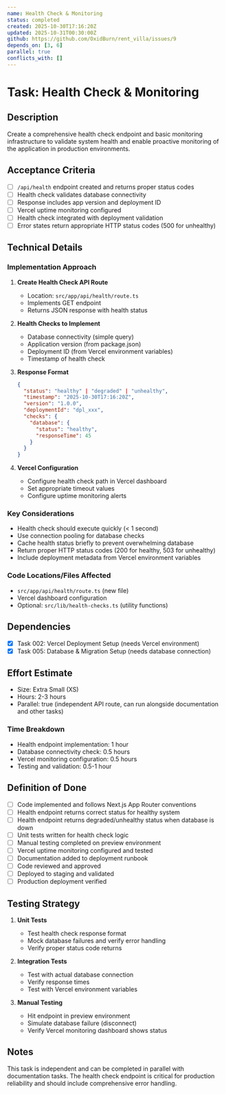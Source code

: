 ```yaml
---
name: Health Check & Monitoring
status: completed
created: 2025-10-30T17:16:20Z
updated: 2025-10-31T00:30:00Z
github: https://github.com/OxidBurn/rent_villa/issues/9
depends_on: [3, 6]
parallel: true
conflicts_with: []
---
```


# Task: Health Check & Monitoring

## Description

Create a comprehensive health check endpoint and basic monitoring infrastructure to validate system health and enable proactive monitoring of the application in production environments.

## Acceptance Criteria

- [ ] `/api/health` endpoint created and returns proper status codes
- [ ] Health check validates database connectivity
- [ ] Response includes app version and deployment ID
- [ ] Vercel uptime monitoring configured
- [ ] Health check integrated with deployment validation
- [ ] Error states return appropriate HTTP status codes (500 for unhealthy)

## Technical Details

### Implementation Approach

1. **Create Health Check API Route**
   - Location: `src/app/api/health/route.ts`
   - Implements GET endpoint
   - Returns JSON response with health status

2. **Health Checks to Implement**
   - Database connectivity (simple query)
   - Application version (from package.json)
   - Deployment ID (from Vercel environment variables)
   - Timestamp of health check

3. **Response Format**

   ```json
   {
     "status": "healthy" | "degraded" | "unhealthy",
     "timestamp": "2025-10-30T17:16:20Z",
     "version": "1.0.0",
     "deploymentId": "dpl_xxx",
     "checks": {
       "database": {
         "status": "healthy",
         "responseTime": 45
       }
     }
   }
   ```

4. **Vercel Configuration**
   - Configure health check path in Vercel dashboard
   - Set appropriate timeout values
   - Configure uptime monitoring alerts

### Key Considerations

- Health check should execute quickly (< 1 second)
- Use connection pooling for database checks
- Cache health status briefly to prevent overwhelming database
- Return proper HTTP status codes (200 for healthy, 503 for unhealthy)
- Include deployment metadata from Vercel environment variables

### Code Locations/Files Affected

- `src/app/api/health/route.ts` (new file)
- Vercel dashboard configuration
- Optional: `src/lib/health-checks.ts` (utility functions)

## Dependencies

- [x] Task 002: Vercel Deployment Setup (needs Vercel environment)
- [x] Task 005: Database & Migration Setup (needs database connection)

## Effort Estimate

- Size: Extra Small (XS)
- Hours: 2-3 hours
- Parallel: true (independent API route, can run alongside documentation and other tasks)

### Time Breakdown

- Health endpoint implementation: 1 hour
- Database connectivity check: 0.5 hours
- Vercel monitoring configuration: 0.5 hours
- Testing and validation: 0.5-1 hour

## Definition of Done

- [ ] Code implemented and follows Next.js App Router conventions
- [ ] Health endpoint returns correct status for healthy system
- [ ] Health endpoint returns degraded/unhealthy status when database is down
- [ ] Unit tests written for health check logic
- [ ] Manual testing completed on preview environment
- [ ] Vercel uptime monitoring configured and tested
- [ ] Documentation added to deployment runbook
- [ ] Code reviewed and approved
- [ ] Deployed to staging and validated
- [ ] Production deployment verified

## Testing Strategy

1. **Unit Tests**
   - Test health check response format
   - Mock database failures and verify error handling
   - Verify proper status code returns

2. **Integration Tests**
   - Test with actual database connection
   - Verify response times
   - Test with Vercel environment variables

3. **Manual Testing**
   - Hit endpoint in preview environment
   - Simulate database failure (disconnect)
   - Verify Vercel monitoring dashboard shows status

## Notes

This task is independent and can be completed in parallel with documentation tasks. The health check endpoint is critical for production reliability and should include comprehensive error handling.
